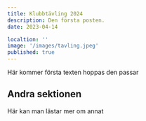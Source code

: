 ```yaml
---
title: Klubbtävling 2024
description: Den första posten.
date: 2023-04-14

localtion: ''
image: '/images/tavling.jpeg'
published: true
---
```


Här kommer första texten hoppas den passar

## Andra sektionen

Här kan man lästar mer om annat

